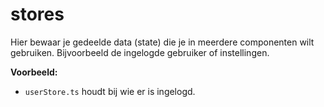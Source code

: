 # stores

Hier bewaar je gedeelde data (state) die je in meerdere componenten wilt gebruiken. Bijvoorbeeld de ingelogde gebruiker of instellingen.

**Voorbeeld:**

- `userStore.ts` houdt bij wie er is ingelogd.
